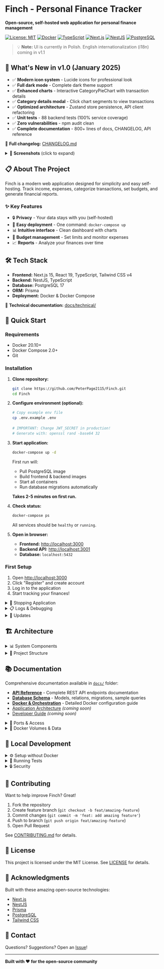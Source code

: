 # Finch - Personal Finance Tracker

**Open-source, self-hosted web application for personal finance management**

[![License: MIT](https://img.shields.io/badge/License-MIT-blue.svg)](LICENSE)
[![Docker](https://img.shields.io/badge/Docker-Ready-2496ED?logo=docker&logoColor=white)](https://www.docker.com/)
[![TypeScript](https://img.shields.io/badge/TypeScript-007ACC?logo=typescript&logoColor=white)](https://www.typescriptlang.org/)
[![Next.js](https://img.shields.io/badge/Next.js-000000?logo=next.js&logoColor=white)](https://nextjs.org/)
[![NestJS](https://img.shields.io/badge/NestJS-E0234E?logo=nestjs&logoColor=white)](https://nestjs.com/)
[![PostgreSQL](https://img.shields.io/badge/PostgreSQL-4169E1?logo=postgresql&logoColor=white)](https://www.postgresql.org/)

> 💡 **Note:** UI is currently in Polish. English internationalization (i18n) coming in v1.1

## 🎉 What's New in v1.0 (January 2025)

- ✅ **Modern icon system** - Lucide icons for professional look
- ✅ **Full dark mode** - Complete dark theme support
- ✅ **Enhanced charts** - Interactive CategoryPieChart with transaction details
- ✅ **Category details modal** - Click chart segments to view transactions
- ✅ **Optimized architecture** - Zustand store persistence, API client refactoring
- ✅ **Unit tests** - 88 backend tests (100% service coverage)
- ✅ **Zero vulnerabilities** - npm audit clean
- ✅ **Complete documentation** - 800+ lines of docs, CHANGELOG, API reference

📖 **Full changelog:** [CHANGELOG.md](./CHANGELOG.md)

<details>
<summary>📸 <strong>Screenshots</strong> (click to expand)</summary>

<div align="center">
  <h3>Landing Page</h3>
  <img src="screenshots/homepage.png" alt="Homepage" width="800"/>
  <p><em>Clean landing page showcasing main features</em></p>
  
  <h3>Dashboard</h3>
  <img src="screenshots/dashboard.png" alt="Dashboard" width="800"/>
  <p><em>Financial overview with statistics and transaction history</em></p>
  
  <h3>Categories</h3>
  <img src="screenshots/categories.png" alt="Categories" width="800"/>
  <p><em>Category management with custom Lucide icons and colors</em></p>
  
  <h3>Budgets</h3>
  <img src="screenshots/budgets.png" alt="Budgets" width="800"/>
  <p><em>Budget tracking with progress indicators and alerts</em></p>
  
  <h3>Reports</h3>
  <img src="screenshots/reports.png" alt="Reports" width="800"/>
  <p><em>Interactive financial reports with charts and analytics</em></p>
</div>

</details>

## 📋 About The Project

Finch is a modern web application designed for simplicity and easy self-hosting. Track income, expenses, categorize transactions, set budgets, and generate financial reports.

### ✨ Key Features

- 🔒 **Privacy** - Your data stays with you (self-hosted)
- 🐳 **Easy deployment** - One command: `docker-compose up`
- 📊 **Intuitive interface** - Clean dashboard with charts
- 💼 **Budget management** - Set limits and monitor expenses
- 📈 **Reports** - Analyze your finances over time

## 🛠️ Tech Stack

- **Frontend:** Next.js 15, React 19, TypeScript, Tailwind CSS v4
- **Backend:** NestJS, TypeScript
- **Database:** PostgreSQL 17
- **ORM:** Prisma
- **Deployment:** Docker & Docker Compose

📖 **Technical documentation:** [docs/technical/](./docs/technical/)

## 🚀 Quick Start

### Requirements

- Docker 20.10+
- Docker Compose 2.0+
- Git

### Installation

1. **Clone repository:**
   ```bash
   git clone https://github.com/PeterPage2115/Finch.git
   cd Finch
   ```

2. **Configure environment (optional):**
   ```bash
   # Copy example env file
   cp .env.example .env
   
   # IMPORTANT: Change JWT_SECRET in production!
   # Generate with: openssl rand -base64 32
   ```

3. **Start application:**
   ```bash
   docker-compose up -d
   ```

   First run will:
   - Pull PostgreSQL image
   - Build frontend & backend images
   - Start all containers
   - Run database migrations automatically

   **Takes 2-5 minutes on first run.**

4. **Check status:**
   ```bash
   docker-compose ps
   ```

   All services should be `healthy` or `running`.

5. **Open in browser:**
   - **Frontend:** [http://localhost:3000](http://localhost:3000)
   - **Backend API:** [http://localhost:3001](http://localhost:3001)
   - **Database:** `localhost:5432`

### First Setup

1. Open [http://localhost:3000](http://localhost:3000)
2. Click "Register" and create account
3. Log in to the application
4. Start tracking your finances!

<details>
<summary>🛑 Stopping Application</summary>

```bash
# Stop containers (data persists)
docker-compose stop

# Stop and remove containers (data persists in volume)
docker-compose down

# WARNING: This will DELETE ALL DATA!
docker-compose down -v
```
</details>

<details>
<summary>📋 Logs & Debugging</summary>

```bash
# All logs
docker-compose logs -f

# Specific service logs
docker-compose logs -f backend
docker-compose logs -f frontend
docker-compose logs -f db

# Check health status
docker-compose ps
```
</details>

<details>
<summary>🔄 Updates</summary>

```bash
# Pull latest changes
git pull

# Rebuild and restart
docker-compose up -d --build
```
</details>

## 🏗️ Architecture

<details>
<summary>📊 System Components</summary>

```
┌─────────────────────────────────────────────────────────┐
│                        User                              │
│                      (Browser)                           │
└────────────────────┬────────────────────────────────────┘
                     │
                     │ HTTP (port 3000)
                     │
┌────────────────────▼────────────────────────────────────┐
│                  Frontend (Next.js)                      │
│  - Server-Side Rendering                                 │
│  - Tailwind CSS, Zustand                                 │
│  - React Hook Form, Recharts                             │
└────────────────────┬────────────────────────────────────┘
                     │
                     │ REST API (port 3001)
                     │
┌────────────────────▼────────────────────────────────────┐
│                  Backend (NestJS)                        │
│  - RESTful API                                           │
│  - JWT Authentication                                    │
│  - Prisma ORM                                            │
└────────────────────┬────────────────────────────────────┘
                     │
                     │ PostgreSQL Protocol (port 5432)
                     │
┌────────────────────▼────────────────────────────────────┐
│                Database (PostgreSQL)                     │
│  - Users, Transactions                                   │
│  - Categories, Budgets                                   │
└──────────────────────────────────────────────────────────┘
```
</details>

<details>
<summary>📁 Project Structure</summary>

```
Finch/
├── backend/              # Backend (NestJS)
│   ├── src/
│   │   ├── auth/         # Authentication module
│   │   ├── users/        # User management
│   │   ├── transactions/ # Financial transactions
│   │   ├── categories/   # Categories
│   │   ├── budgets/      # Budgets
│   │   └── prisma.service.ts
│   ├── prisma/
│   │   └── schema.prisma # Database schema
│   └── Dockerfile
│
├── frontend/             # Frontend (Next.js)
│   ├── app/              # App Router (Next.js 15)
│   ├── components/       # React components
│   ├── lib/              # Utilities & stores
│   ├── types/            # TypeScript types
│   └── Dockerfile
│
├── docs/                 # Documentation
├── docker-compose.yml    # Docker orchestration
└── README.md
```
</details>

## 📚 Documentation

Comprehensive documentation available in [`docs/`](./docs/) folder:

- [**API Reference**](./docs/API.md) - Complete REST API endpoints documentation
- [**Database Schema**](./docs/DATABASE.md) - Models, relations, migrations, sample queries
- [**Docker & Orchestration**](./docs/DOCKER.md) - Detailed Docker configuration guide
- [Application Architecture](./docs/architecture.md) *(coming soon)*
- [Developer Guide](./docs/developer-guide.md) *(coming soon)*

<details>
<summary>🔌 Ports & Access</summary>

| Service    | Port  | URL                          | Description                   |
|------------|-------|------------------------------|-------------------------------|
| Frontend   | 3000  | http://localhost:3000        | User interface                |
| Backend    | 3001  | http://localhost:3001        | REST API                      |
| PostgreSQL | 5432  | localhost:5432               | Database                      |

**Default database credentials:**
- Host: `localhost` (or `db` inside Docker network)
- Port: `5432`
- Database: `tracker_kasy`
- User: `tracker_user`
- Password: `tracker_password`
</details>

<details>
<summary>💾 Docker Volumes & Data</summary>

Application data is stored in Docker volume `tracker_kasy_pgdata`. Data persists even after `docker-compose down`.

**Database backup:**
```bash
docker-compose exec db pg_dump -U tracker_user tracker_kasy > backup.sql
```

**Database restore:**
```bash
docker-compose exec -T db psql -U tracker_user tracker_kasy < backup.sql
```
</details>

## 🧪 Local Development

<details>
<summary>⚙️ Setup without Docker</summary>

If you want to develop without Docker:

### Backend (NestJS)

```bash
cd backend
npm install
npm run start:dev
```

### Frontend (Next.js)

```bash
cd frontend
npm install
npm run dev
```
</details>

<details>
<summary>🧪 Running Tests</summary>

```bash
# Backend - Unit Tests
cd backend
npm test                    # All tests
npm test -- --coverage      # With coverage report
npm test -- auth.service    # Specific file

# Backend - E2E Tests
npm run test:e2e

# Backend - Test Results (v1.0)
# ✅ 88 tests passing
# ✅ Coverage: ~27% (focused on business logic)
# ✅ Services: 100% method coverage
```

**Test Suites:**
- `auth.service.spec.ts` - Authentication (11 tests)
- `transactions.service.spec.ts` - Transactions CRUD (21 tests)
- `categories.service.spec.ts` - Categories management (18 tests)
- `budgets.service.spec.ts` - Budgets & progress (21 tests)
- `reports.service.spec.ts` - Reports & analytics (17 tests)
</details>

<details>
<summary>🔒 Security</summary>

- 🔐 **JWT Authentication** - Secure session tokens
- 🛡️ **Password Hashing** - bcrypt with salt rounds
- 🚫 **SQL Injection Protection** - Prisma ORM
- 🔍 **Input Validation** - class-validator DTOs
- 🧹 **XSS Protection** - Next.js auto-escaping
- 📦 **Dependency Audit** - 0 vulnerabilities (npm audit)
- 🎯 **User-scoped queries** - Every endpoint verifies userId
</details>

## 🤝 Contributing

Want to help improve Finch? Great! 

1. Fork the repository
2. Create feature branch (`git checkout -b feat/amazing-feature`)
3. Commit changes (`git commit -m 'feat: add amazing feature'`)
4. Push to branch (`git push origin feat/amazing-feature`)
5. Open Pull Request

See [CONTRIBUTING.md](./CONTRIBUTING.md) for details.

## 📄 License

This project is licensed under the MIT License. See [LICENSE](./LICENSE) for details.

## 🙏 Acknowledgments

Built with these amazing open-source technologies:
- [Next.js](https://nextjs.org/)
- [NestJS](https://nestjs.com/)
- [Prisma](https://www.prisma.io/)
- [PostgreSQL](https://www.postgresql.org/)
- [Tailwind CSS](https://tailwindcss.com/)

## 📧 Contact

Questions? Suggestions? Open an [Issue](https://github.com/PeterPage2115/Finch/issues)!

---

**Built with ❤️ for the open-source community**
